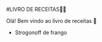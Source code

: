 #LIVRO DE RECEITAS:woman_cook:

Olá! Bem vindo ao livro de receitas :facepunch:

- Strogonoff de frango
